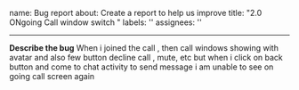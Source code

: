 
name: Bug report
about: Create a report to help us improve
title: "2.0 ONgoing Call window switch "
labels: ''
assignees: ''

---

**Describe the bug**
When i joined the call , then call windows showing with avatar and also few button decline call , mute, etc but when i click on back button and come to chat activity to send message i am unable to see on going call screen again


